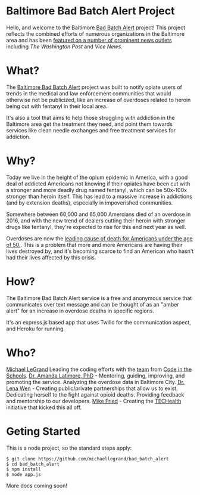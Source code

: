 # Baltimore Bad Batch Alert Project

Hello, and welcome to the Baltimore [Bad Batch Alert](http://www.badbatchalert.com/) project! This project reflects the combined efforts of numerous organizations in the Baltimore area and has been [featured on a number of prominent news outlets](http://www.badbatchalert.com/press/) including *The Washington Post* and *Vice News*. 


# What?

The [Baltimore Bad Batch Alert](http://wwww.badbatchalert.com) project was built to notify opiate users of trends in the medical and law enforcement communities that would otherwise not be publicized, like an increase of overdoses related to heroin being cut with fentanyl in their local area.

It's also a tool that aims to help those struggling with addiction in the Baltimore area get the treatment they need, and point them towards services like clean needle exchanges and free treatment services for addiction.

# Why?

Today we live in the height of the opium epidemic in America, with a good deal of addicted Americans not knowing if their opiates have been cut with a stronger and more deadly drug named fentanyl, which can be 50x-100x stronger than heroin itself. This has lead to a massive increase in addictions (and by extension deaths), especially in impoverished communities.

Somewhere between 60,000 and 65,000 Amercians died of an overdose in 2016, and with the new trend of dealers cutting their heroin with stronger drugs like fentanyl, they're expected to rise for this and next year as well.

Overdoses are now the [leading cause of death for Americans under the age of 50.](https://www.cbsnews.com/news/overdoses-are-leading-cause-of-death-americans-under-50/). This is a problem that more and more Americans are having their lives destroyed by, and it's becoming scarce to find an American who hasn't had their lives affected by this crisis.

# How?

The Baltimore Bad Batch Alert service is a free and anonymous service that communicates over text message and can be thought of as an "amber alert" for an increase in overdose deaths in specific regions.

It's an express.js based app that uses Twilio for the communication aspect, and Heroku for running.

# Who?
[Michael LeGrand](https://github.com/michaellegrand) Leading the coding efforts with the [team](http://www.badbatchalert.com/team/) from [Code in the Schools](https://www.codeintheschools.org).
[Dr. Amanda Latimore, PhD](http://www.bhsbaltimore.org/amanda-latimore-phd/) - Mentoring, guiding, improving, and promoting the service. Analyzing the overdose data in Baltimore City.
[Dr. Lena Wen](https://health.baltimorecity.gov/node/35) - Creating public/private partnerships that allow us to exist. Dedicating herself to the fight against opioid deaths. Providing feedback and mentorship to our developers.
[Mike Fried](https://health.baltimorecity.gov/people/mike-fried) - Creating the [TECHealth](https://www.baltimoretechealth.com/) initiative that kicked this all off. 

# Geting Started

This is a node project, so the standard steps apply:

```
$ git clone https://github.com/michaellegrand/bad_batch_alert
$ cd bad_batch_alert
$ npm install
$ node app.js
```

More docs coming soon!
